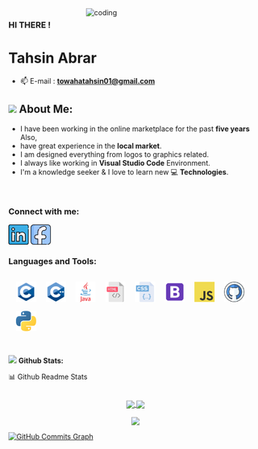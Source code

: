 <img align="right" alt="coding" width="350" src="https://i.pinimg.com/originals/e4/26/70/e426702edf874b181aced1e2fa5c6cde.gif">

### HI THERE !

<h1>Tahsin Abrar</h1>

- 📫 E-mail : **towahatahsin01@gmail.com**

## <img src="https://media.giphy.com/media/WUlplcMpOCEmTGBtBW/giphy.gif" width="40"> **About Me:**


- I have been working in the online marketplace for the past **five years** Also,
- have great experience in the **local market**. 
- I am designed everything from logos to graphics related.
- I always like working in **Visual Studio Code** Environment.
- I'm a knowledge seeker & I love to learn new 💻 **Technologies**.

</br>

### Connect with me:

<p align="left">
<a href="https://www.linkedin.com/in/muhammad-tahsin-abrar-124b2a190/" target="blank"><img align="center" src="./Social/linkedin.png" alt="https://www.linkedin.com/in/muhammad-tahsin-abrar-124b2a190/" height="40" width="40" /></a>
<a href="https://www.facebook.com/tahsin.towaha" target="blank"><img align="center" src="./Social/Facebook.png" alt="https://www.facebook.com/tahsin.towaha" height="40" width="40" /></a>

</p

<br />

### Languages and Tools:

<p align="left">
<img src="./Skillicons/C.png" alt="" height="40" width="40" style='margin-top:15px; margin-left:15px '/>
<img src="./Skillicons/Cplus.png" alt="" height="40" width="40" style='margin-top:15px; margin-left:15px '/>
<img src="./Skillicons/java.png" alt="" height="40" width="40" style='margin-top:15px; margin-left:15px '/>

<img src="./Skillicons/html.png" alt="" height="40" width="40" style='margin-top:15px; margin-left:15px '/>

<img src="./Skillicons/css.png" alt="" height="40" width="40" style='margin-top:15px; margin-left:15px '/>
<img src="./Skillicons/bootstrap.png" alt="" height="40" width="40" style='margin-top:15px; margin-left:15px '/>
<img src="./Skillicons/JavaScript.png" alt="" height="40" width="40" style='margin-top:15px; margin-left:15px '/>
<img src="./Skillicons/github.png" alt="" height="40" width="40" style='margin-top:15px; margin-left:15px '/>
<img src="./Skillicons/python.png" alt="" height="40" width="40" style='margin-top:15px; margin-left:15px '/>


<!-- <img src="./Skillicons/photoshop.png" alt="" height="40" width="40" style='margin-top:15px; margin-left:15px '/>
<img src="./Skillicons/PremierePro.png" alt="" height="40" width="40" style='margin-top:15px; margin-left:15px '/>
<img src="./Skillicons/AdobeAfterEffects.png" alt="" height="40" width="40" style='margin-top:15px; margin-left:15px '/>
<img src="./Skillicons/AI.png" alt="" height="40" width="40" style='margin-top:15px; margin-left:15px '/>
<img src="./Skillicons/VideoPad.jpg" alt="" height="40" width="40" style='margin-top:15px; margin-left:15px '/>
<img src="./Skillicons/Blender.png" alt="" height="40" width="40" style='margin-top:15px; margin-left:15px '/>
<img src="./Skillicons/c4d.png" alt="" height="40" width="40" style='margin-top:15px; margin-left:15px '/>
<img src="./Skillicons/sketchup.png" alt="" height="40" width="40" style='margin-top:15px; margin-left:15px '/>
<img src="./Skillicons/autocad.png" alt="" height="40" width="40" style='margin-top:15px; margin-left:15px '/> -->

</p>
<br />

<img src="https://media.giphy.com/media/ZCN6F3FAkwsyOGU2RS/giphy.gif" width="40"> **Github Stats:**

  <summary>📊 Github Readme Stats</summary>
 </br>
 <p align="center">
  <a href="https://github.com/Tahsin000">
   <img width="430" align="center" src="https://github-readme-stats.vercel.app/api?username=tahsin000&show_icons=true&theme=radical&count_private=true">
  </a>
  <a href="https://github.com/Tahsin000">
    <img align="center" src="https://github-readme-stats.anuraghazra1.vercel.app/api/top-langs/?username=tahsin000&layout=compact&theme=radical&langs_count=6" />
  </a>
 </p>
<p align="center">
   <img align="center" src="https://github-readme-streak-stats.herokuapp.com/?user=tahsin000&theme=radical&hide_border=true"/>
</p>

<a href="http://www.github.com/tahsin000"><img src="https://activity-graph.herokuapp.com/graph?username=UbuntuEvangelist&bg_color=1c1917&color=ffffff&line=0891b2&point=ffffff&area_color=1c1917&area=true&hide_border=true&custom_title=GitHub%20Commits%20Graph" alt="GitHub Commits Graph" /></a>


